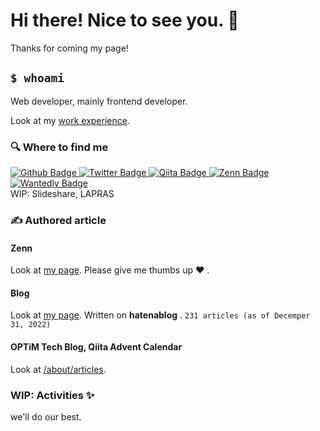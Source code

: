 <!--
**Shimpei-GANGAN/Shimpei-GANGAN** is a ✨ _special_ ✨ repository because its `README.md` (this file) appears on your GitHub profile.

Here are some ideas to get you started:

- 🔭 I’m currently working on ...
- 🌱 I’m currently learning ...
- 👯 I’m looking to collaborate on ...
- 🤔 I’m looking for help with ...
- 💬 Ask me about ...
- 📫 How to reach me: ...
- 😄 Pronouns: ...
- ⚡ Fun fact: ...
-->

<h1> Hi there! Nice to see you. 👋 </h1>

<p>Thanks for coming my page!</p>

## `$ whoami`

Web developer, mainly frontend developer.

Look at my [work experience](./about/work_experience.md).

### 🔍 Where to find me

<p>
  <a href="https://github.com/Shimpei-GANGAN" target="_blank">
    <img alt="Github Badge" src="https://img.shields.io/badge/GitHub-181717.svg?&style=flat-square&logo=github&logoColor=white" />
  </a>
  <a href="https://twitter.com/gangan_nikki" target="_blank">
    <img alt="Twitter Badge" src="https://img.shields.io/badge/X(Twitter)-%231da1f2.svg?&style=flat-square&logo=twitter&logoColor=white" />
  </a>
  <a href="https://qiita.com/GANGAN" target="_blank">
    <img alt="Qiita Badge" src="https://img.shields.io/badge/Qiita-55c500.svg?&style=flat-square&logo=qiita&logoColor=white" />
  </a>
  <a href="https://zenn.dev/gangannikki" target="_blank">
    <img alt="Zenn Badge" src="https://img.shields.io/badge/Zenn-3ea8ff.svg?&style=flat-square&logo=Zenn&logoColor=white" />
  </a>
  <a href="https://www.wantedly.com/id/gangan_shimpei_iwam" target="_black">
    <img alt="Wantedly Badge" src="https://img.shields.io/badge/Wantedly-21bddb.svg?&style=flat-square&logo=wantedly&logoColor=white" />
  </a>
  <br />
    WIP: Slideshare, LAPRAS
</p>

### ✍ Authored article 

#### Zenn

Look at [my page](https://zenn.dev/gangannikki). Please give me thumbs up ❤️ .

#### Blog

Look at [my page](https://gangannikki.hatenadiary.jp/). Written on **hatenablog** .  `231 articles (as of Decemper 31, 2022)`

#### OPTiM Tech Blog, Qiita Advent Calendar

Look at [/about/articles](./about/articles.md).

### WIP: Activities ✨

we'll do our best.
